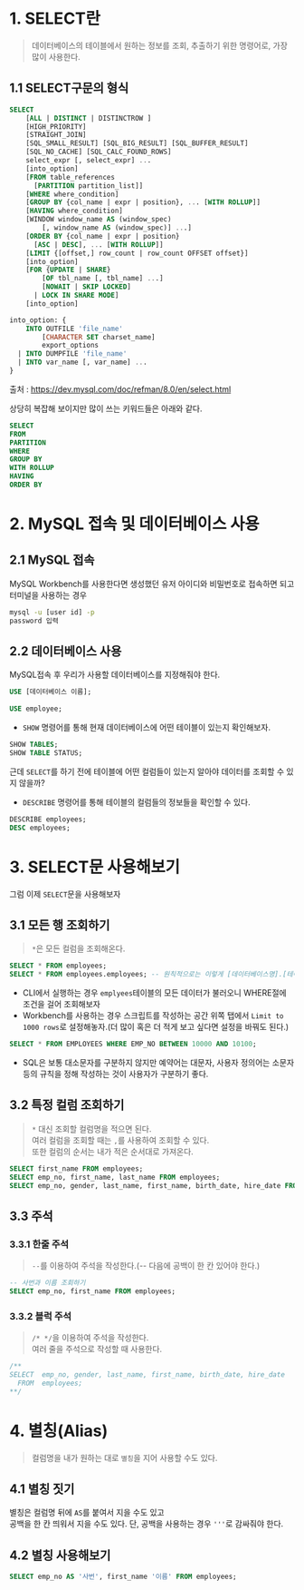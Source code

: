 # 1. SELECT란
>  데이터베이스의 테이블에서 원하는 정보를 조회, 추출하기 위한 명령어로, 가장 많이 사용한다.

## 1.1 SELECT구문의 형식
```sql
SELECT
    [ALL | DISTINCT | DISTINCTROW ]
    [HIGH_PRIORITY]
    [STRAIGHT_JOIN]
    [SQL_SMALL_RESULT] [SQL_BIG_RESULT] [SQL_BUFFER_RESULT]
    [SQL_NO_CACHE] [SQL_CALC_FOUND_ROWS]
    select_expr [, select_expr] ...
    [into_option]
    [FROM table_references
      [PARTITION partition_list]]
    [WHERE where_condition]
    [GROUP BY {col_name | expr | position}, ... [WITH ROLLUP]]
    [HAVING where_condition]
    [WINDOW window_name AS (window_spec)
        [, window_name AS (window_spec)] ...]
    [ORDER BY {col_name | expr | position}
      [ASC | DESC], ... [WITH ROLLUP]]
    [LIMIT {[offset,] row_count | row_count OFFSET offset}]
    [into_option]
    [FOR {UPDATE | SHARE}
        [OF tbl_name [, tbl_name] ...]
        [NOWAIT | SKIP LOCKED]
      | LOCK IN SHARE MODE]
    [into_option]

into_option: {
    INTO OUTFILE 'file_name'
        [CHARACTER SET charset_name]
        export_options
  | INTO DUMPFILE 'file_name'
  | INTO var_name [, var_name] ...
}
```
출처 : https://dev.mysql.com/doc/refman/8.0/en/select.html

상당히 복잡해 보이지만 많이 쓰는 키워드들은 아래와 같다.
```sql
SELECT 
FROM 
PARTITION
WHERE
GROUP BY 
WITH ROLLUP
HAVING
ORDER BY    
```

# 2. MySQL 접속 및 데이터베이스 사용
## 2.1 MySQL 접속
MySQL Workbench를 사용한다면 생성했던 유저 아이디와 비밀번호로 접속하면 되고
터미널을 사용하는 경우 
```bash
mysql -u [user id] -p
password 입력
```
## 2.2 데이터베이스 사용
MySQL접속 후 우리가 사용할 데이터베이스를 지정해줘야 한다.
```sql
USE [데이터베이스 이름];
    
USE employee;    
```
* `SHOW` 명령어를 통해 현재 데이터베이스에 어떤 테이블이 있는지 확인해보자.
```sql
SHOW TABLES;
SHOW TABLE STATUS;    
```

근데 `SELECT`를 하기 전에 테이블에 어떤 컬럼들이 있는지 알아야 데이터를 조회할 수 있지 않을까?

* `DESCRIBE` 명령어를 통해 테이블의 컬럼들의 정보들을 확인할 수 있다.
```sql
DESCRIBE employees;
DESC employees;
```


# 3. SELECT문 사용해보기
그럼 이제 `SELECT`문을 사용해보자

## 3.1 모든 행 조회하기
> `*`은 모든 컬럼을 조회해온다.
```sql
SELECT * FROM employees;
SELECT * FROM employees.employees; -- 원칙적으로는 이렇게 [데이터베이스명].[테이블명] 으로 써야 한다.
```
* CLI에서 실행하는 경우 `emplyees`테이블의 모든 데이터가 불러오니 WHERE절에 조건을 걸어 조회해보자 
* Workbench를 사용하는 경우 스크립트를 작성하는 공간 위쪽 탭에서 `Limit to 1000 rows`로 설정해놓자.(더 많이 혹은 더 적게 보고 싶다면 설정을 바꿔도 된다.) 
```SQL
SELECT * FROM EMPLOYEES WHERE EMP_NO BETWEEN 10000 AND 10100;
```
* SQL은 보통 대소문자를 구분하지 않지만 예약어는 대문자, 사용자 정의어는 소문자 등의 규칙을 정해 작성하는 것이 사용자가 구분하기 좋다.

## 3.2 특정 컬럼 조회하기 
> `*` 대신 조회할 컬럼명을 적으면 된다.<br/>
> 여러 컬럼을 조회할 때는 `,`를 사용하여 조회할 수 있다.<br/>
> 또한 컬럼의 순서는 내가 적은 순서대로 가져온다.

```sql
SELECT first_name FROM employees;
SELECT emp_no, first_name, last_name FROM employees;
SELECT emp_no, gender, last_name, first_name, birth_date, hire_date FROM employees; 
```

## 3.3 주석
### 3.3.1 한줄 주석
> `--`를 이용하여 주석을 작성한다.(-- 다음에 공백이 한 칸 있어야 한다.)
```sql
-- 사번과 이름 조회하기
SELECT emp_no, first_name FROM employees;
```

### 3.3.2 블럭 주석 
> `/* */`을 이용하여 주석을 작성한다.<br/>
> 여러 줄을 주석으로 작성할 때 사용한다.
```sql
/**
SELECT 	emp_no, gender, last_name, first_name, birth_date, hire_date 
  FROM 	employees;
**/
```

# 4. 별칭(Alias)
> 컬럼명을 내가 원하는 대로 `별칭`을 지어 사용할 수도 있다.

## 4.1 별칭 짓기
별칭은 컬럼명 뒤에 `AS`를 붙여서 지을 수도 있고 <br/>
공백을 한 칸 띄워서 지을 수도 있다. 단, 공백을 사용하는 경우 `'''`로 감싸줘야 한다.

## 4.2 별칭 사용해보기
```sql
SELECT emp_no AS '사번', first_name '이름' FROM employees;
```
